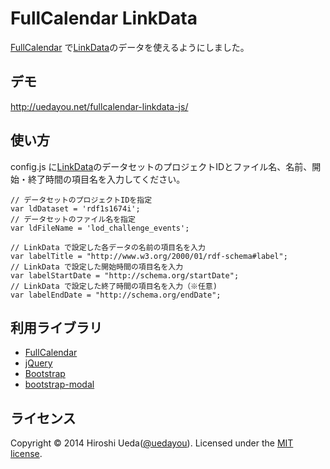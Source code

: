 # FullCalendar LinkData

[FullCalendar] で[LinkData]のデータを使えるようにしました。

## デモ

<http://uedayou.net/fullcalendar-linkdata-js/>

## 使い方

config.js に[LinkData]のデータセットのプロジェクトIDとファイル名、名前、開始・終了時間の項目名を入力してください。

	// データセットのプロジェクトIDを指定
	var ldDataset = 'rdf1s1674i';
	// データセットのファイル名を指定
	var ldFileName = 'lod_challenge_events';

	// LinkData で設定した各データの名前の項目名を入力
	var labelTitle = "http://www.w3.org/2000/01/rdf-schema#label";
	// LinkData で設定した開始時間の項目名を入力
	var labelStartDate = "http://schema.org/startDate";
	// LinkData で設定した終了時間の項目名を入力（※任意)
	var labelEndDate = "http://schema.org/endDate";

## 利用ライブラリ

- [FullCalendar]
- [jQuery]
- [Bootstrap]
- [bootstrap-modal]

## ライセンス

Copyright &copy; 2014 Hiroshi Ueda([@uedayou]). Licensed under the [MIT license][mit].

[LinkData]:http://linkdata.org/
[FullCalendar]:http://arshaw.com/fullcalendar/
[jQuery]:http://jquery.com/
[Bootstrap]:http://getbootstrap.com/
[bootstrap-modal]:https://github.com/jschr/bootstrap-modal
[MIT]: http://www.opensource.org/licenses/mit-license.php
[@uedayou]:https://twitter.com/uedayou